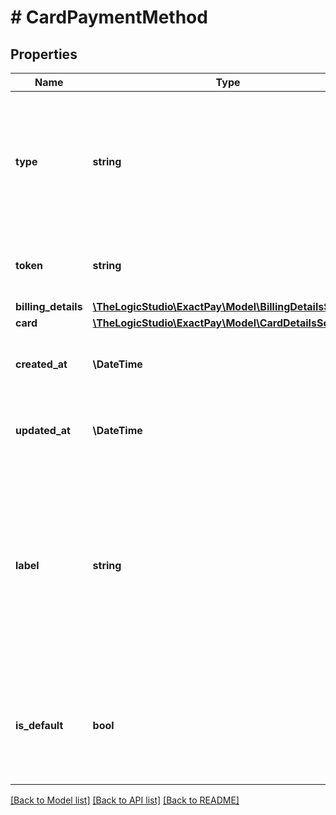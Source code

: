 # # CardPaymentMethod

## Properties

Name | Type | Description | Notes
------------ | ------------- | ------------- | -------------
**type** | **string** | Indicates the type of Payment Method stored in Exact Payments Vault, &#x60;card&#x60; value will be returned for Card Payment Methods. | [optional]
**token** | **string** | This is the token value that can be used for future payments. | [optional]
**billing_details** | [**\TheLogicStudio\ExactPay\Model\BillingDetailsSchema**](BillingDetailsSchema.md) |  | [optional]
**card** | [**\TheLogicStudio\ExactPay\Model\CardDetailsSchema**](CardDetailsSchema.md) |  | [optional]
**created_at** | **\DateTime** | The date and time when the Payment Method was created. | [optional]
**updated_at** | **\DateTime** | The date and time when the Payment Method was last updated. | [optional]
**label** | **string** | When attached to a customer, a Payment Method can be differentiated by label rather than just its last 4-digits representation. This will allow the customers to identify their Payment Methods easily. | [optional]
**is_default** | **bool** | Indicates whether this is the default Payment Method associated with the Customer or not. | [optional]

[[Back to Model list]](../../README.md#models) [[Back to API list]](../../README.md#endpoints) [[Back to README]](../../README.md)
